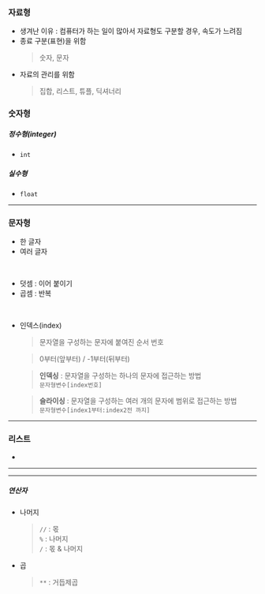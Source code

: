 ### 자료형  
- 생겨난 이유 : 컴퓨터가 하는 일이 많아서 자료형도 구분할 경우, 속도가 느려짐  
- 종료 구분(표현)을 위함  
  > 숫자, 문자  
- 자료의 관리를 위함  
  > 집합, 리스트, 튜플, 딕셔너리  
  
### 숫자형 

##### 정수형(integer)  
- `int`  

##### 실수형  
- `float`  

- - -  

### 문자형  
- 한 글자  
- 여러 글자
</br>  

- 덧셈 : 이어 붙이기  
- 곱셈 : 반복  
</br>  

- 인덱스(index)  
  > 문자열을 구성하는 문자에 붙여진 순서 번호
  
  > 0부터(앞부터) / -1부터(뒤부터)  

  > <strong>인덱싱</strong> : 문자열을 구성하는 하나의 문자에 접근하는 방법  
           `문자형변수[index번호]`  

  > <strong>슬라이싱</strong> : 문자열을 구성하는 여러 개의 문자에 범위로 접근하는 방법  
             `문자형변수[index1부터:index2전 까지]`  

- - -  

### 리스트  
- 
- - -  
- - -  

##### 연산자  
- 나머지
  > `//` : 몫  
  > `%` : 나머지  
  > `/` : 몫 & 나머지  
- 곱  
  > `**` : 거듭제곱

